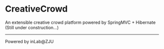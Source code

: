 # CreativeCrowd
An extensible creative crowd platform powered by SpringMVC + Hibernate
(Still under construction...)
* * *
Powered by inLab@ZJU
